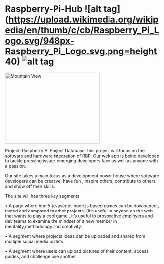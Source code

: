 # Raspberry-Pi-Hub    ![alt tag](https://upload.wikimedia.org/wikipedia/en/thumb/c/cb/Raspberry_Pi_Logo.svg/948px-Raspberry_Pi_Logo.svg.png=height 40) ![alt tag](https://www.techandme.se/wp-content/uploads/2015/12/download.png) 

<img src="pic_mountain.jpg" alt="Mountain View" style="width:304px;height:228px;">

Project: Raspberry Pi Project Database
This project will focus on the software and hardware integration of RBP. Our web app is being developed to tackle pressing issues emerging developers face as well as anyone with a passion.

Our site takes a main focus as a development power house where software developers can be creative, have fun , inspire others, contribute to others and show off their skills.

The site will has three key segments

•  A page where html5-javascript-node.js based games can be dowloaded , tested and compared to other projects. [It’s useful to anyone on the web that wants to play a cool game…it’s useful to prospective employers and dev teams to examine the mindset of a new member in mentality,methodology and creativity.

• A segment where projects ideas can be uploaded and shared from multiple social media outlets


• A segment where users can upload pictures of their content, access guides, and challenge one another
